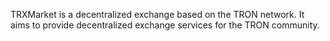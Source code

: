 TRXMarket is a decentralized exchange based on the TRON network. It aims to provide decentralized exchange services for the TRON community.
